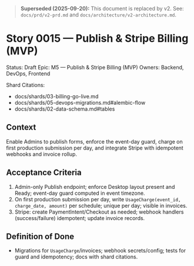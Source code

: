 > **Superseded (2025-09-20):** This document is replaced by v2.
> See: `docs/prd/v2-prd.md` and `docs/architecture/v2-architecture.md`.

# Story 0015 — Publish & Stripe Billing (MVP)

Status: Draft
Epic: M5 — Publish & Stripe Billing (MVP)
Owners: Backend, DevOps, Frontend

Shard Citations:
- docs/shards/03-billing-go-live.md
- docs/shards/05-devops-migrations.md#alembic-flow
- docs/shards/02-data-schema.md#tables

## Context
Enable Admins to publish forms, enforce the event-day guard, charge on first production submission per day, and integrate Stripe with idempotent webhooks and invoice rollup.

## Acceptance Criteria
1) Admin-only Publish endpoint; enforce Desktop layout present and Ready; event-day guard computed in event timezone.
2) On first production submission per day, write `UsageCharge(event_id, charge_date, amount)` per schedule; unique per day; visible in invoices.
3) Stripe: create PaymentIntent/Checkout as needed; webhook handlers (success/failure) idempotent; update invoice records.

## Definition of Done
- Migrations for `UsageCharge`/invoices; webhook secrets/config; tests for guard and idempotency; docs with shard citations.
